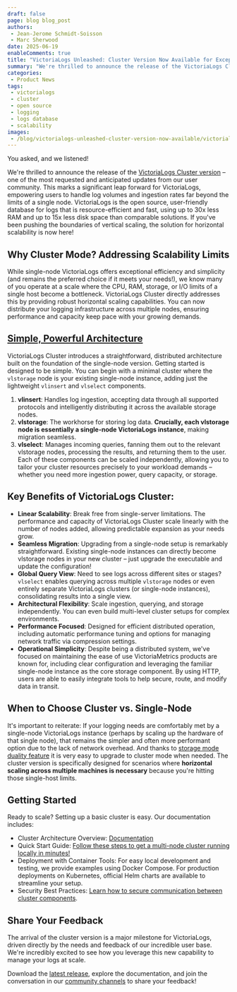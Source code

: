```yaml
---
draft: false
page: blog blog_post
authors:
 - Jean-Jerome Schmidt-Soisson
 - Marc Sherwood
date: 2025-06-19
enableComments: true
title: "VictoriaLogs Unleashed: Cluster Version Now Available for Exceptional, Linear Scaling"
summary: "We're thrilled to announce the release of the VictoriaLogs Cluster version – one of the most requested and anticipated updates from our user community. If you've been pushing the boundaries of vertical scaling, the solution for horizontal scalability is now here."
categories: 
 - Product News
tags:
 - victorialogs
 - cluster
 - open source
 - logging
 - logs database
 - scalability
images:
 - /blog/victorialogs-unleashed-cluster-version-now-available/victorialogs-unleashed-cluster-version-now-available-for-exceptional-linear-scaling.webp
---
```


You asked, and we listened!

We're thrilled to announce the release of the [VictoriaLogs Cluster version](https://docs.victoriametrics.com/victorialogs/cluster/) – one of the most requested and anticipated updates from our user community. This marks a significant leap forward for VictoriaLogs, empowering users to handle log volumes and ingestion rates far beyond the limits of a single node. 
VictoriaLogs is the open source, user-friendly database for logs that is resource-efficient and fast, using up to 30x less RAM and up to 15x less disk space than comparable solutions. 
If you've been pushing the boundaries of vertical scaling, the solution for horizontal scalability is now here!

## Why Cluster Mode? Addressing Scalability Limits

While single-node VictoriaLogs offers exceptional efficiency and simplicity (and remains the preferred choice if it meets your needs!), we know many of you operate at a scale where the CPU, RAM, storage, or I/O limits of a single host become a bottleneck. 
VictoriaLogs Cluster directly addresses this by providing robust horizontal scaling capabilities. You can now distribute your logging infrastructure across multiple nodes, ensuring performance and capacity keep pace with your growing demands.

## [Simple, Powerful Architecture](https://docs.victoriametrics.com/victorialogs/cluster/#architecture)

VictoriaLogs Cluster introduces a straightforward, distributed architecture built on the foundation of the single-node version. Getting started is designed to be simple. You can begin with a minimal cluster where the `vlstorage` node is your existing single-node instance, adding just the lightweight `vlinsert` and `vlselect` components.
1. **vlinsert**: Handles log ingestion, accepting data through all supported protocols and intelligently distributing it across the available storage nodes.
2. **vlstorage**: The workhorse for storing log data. **Crucially, each vlstorage node is essentially a single-node VictoriaLogs instance**, making migration seamless.
3. **vlselect**: Manages incoming queries, fanning them out to the relevant vlstorage nodes, processing the results, and returning them to the user.
Each of these components can be scaled independently, allowing you to tailor your cluster resources precisely to your workload demands – whether you need more ingestion power, query capacity, or storage.

## Key Benefits of VictoriaLogs Cluster:

* **Linear Scalability**: Break free from single-server limitations. The performance and capacity of VictoriaLogs Cluster scale linearly with the number of nodes added, allowing predictable expansion as your needs grow. 
* **Seamless Migration**: Upgrading from a single-node setup is remarkably straightforward. Existing single-node instances can directly become vlstorage nodes in your new cluster – just upgrade the executable and update the configuration!
* **Global Query View**: Need to see logs across different sites or stages? `vlselect` enables querying across multiple `vlstorage` nodes or even entirely separate VictoriaLogs clusters (or single-node instances), consolidating results into a single view.
* **Architectural Flexibility**: Scale ingestion, querying, and storage independently. You can even build multi-level cluster setups for complex environments.
* **Performance Focused**: Designed for efficient distributed operation, including automatic performance tuning and options for managing network traffic via compression settings.
* **Operational Simplicity**: Despite being a distributed system, we've focused on maintaining the ease of use VictoriaMetrics products are known for, including clear configuration and leveraging the familiar single-node instance as the core storage component. By using HTTP, users are able to easily integrate tools to help secure, route, and modify data in transit. 

## When to Choose Cluster vs. Single-Node

It's important to reiterate: If your logging needs are comfortably met by a single-node VictoriaLogs instance (perhaps by scaling up the hardware of that single node), that remains the simpler and often more performant option due to the lack of network overhead. And thanks to [storage mode duality feature](https://docs.victoriametrics.com/victorialogs/cluster/#single-node-and-cluster-mode-duality) it is very easy to upgrade to cluster mode when needed.
The cluster version is specifically designed for scenarios where **horizontal scaling across multiple machines is necessary** because you're hitting those single-host limits.

## Getting Started

Ready to scale? Setting up a basic cluster is easy. Our documentation includes:
* Cluster Architecture Overview: [Documentation](https://docs.victoriametrics.com/victorialogs/cluster/#single-node-and-cluster-mode-duality)
* Quick Start Guide: [Follow these steps to get a multi-node cluster running locally in minutes!](https://docs.victoriametrics.com/victorialogs/cluster/#quick-start)
* Deployment with Container Tools: For easy local development and testing, we provide examples using Docker Compose. For production deployments on Kubernetes, official Helm charts are available to streamline your setup.
* Security Best Practices: [Learn how to secure communication between cluster components](https://docs.victoriametrics.com/victorialogs/cluster/#security).

## Share Your Feedback

The arrival of the cluster version is a major milestone for VictoriaLogs, driven directly by the needs and feedback of our incredible user base. We're incredibly excited to see how you leverage this new capability to manage your logs at scale.

Download the [latest release](https://docs.victoriametrics.com/victorialogs/quickstart/), explore the documentation, and join the conversation in our [community channels](https://victoriametrics.com/community/) to share your feedback!
